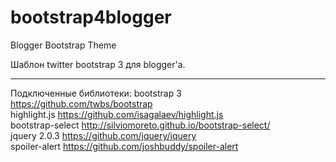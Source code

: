 bootstrap4blogger
=================

Blogger Bootstrap Theme

Шаблон twitter bootstrap 3 для blogger'a. 
<hr>

Подключенные библиотеки: 
bootstrap 3       https://github.com/twbs/bootstrap
<br>highlight.js      https://github.com/isagalaev/highlight.js
<br>bootstrap-select  http://silviomoreto.github.io/bootstrap-select/
<br>jquery 2.0.3      https://github.com/jquery/jquery
<br>spoiler-alert     https://github.com/joshbuddy/spoiler-alert

